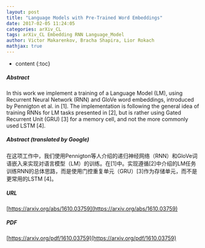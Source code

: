 ```yaml
---
layout: post
title: "Language Models with Pre-Trained Word Embeddings"
date: 2017-02-05 11:24:05
categories: arXiv_CL
tags: arXiv_CL Embedding RNN Language_Model
author: Victor Makarenkov, Bracha Shapira, Lior Rokach
mathjax: true
---
```


* content
{:toc}

##### Abstract
In this work we implement a training of a Language Model (LM), using Recurrent Neural Network (RNN) and GloVe word embeddings, introduced by Pennigton et al. in [1]. The implementation is following the general idea of training RNNs for LM tasks presented in [2], but is rather using Gated Recurrent Unit (GRU) [3] for a memory cell, and not the more commonly used LSTM [4].

##### Abstract (translated by Google)
在这项工作中，我们使用Pennigton等人介绍的递归神经网络（RNN）和GloVe词语嵌入来实现对语言模型（LM）的训练。在[1]中。实现遵循[2]中介绍的LM任务训练RNN的总体思路，而是使用门控重复单元（GRU）[3]作为存储单元，而不是更常用的LSTM [4]。

##### URL
[https://arxiv.org/abs/1610.03759](https://arxiv.org/abs/1610.03759)

##### PDF
[https://arxiv.org/pdf/1610.03759](https://arxiv.org/pdf/1610.03759)


